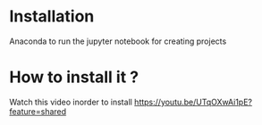 # Installation
Anaconda to run the jupyter notebook for creating projects

# How to install it ?
Watch this video inorder to install 
https://youtu.be/UTqOXwAi1pE?feature=shared
 
 